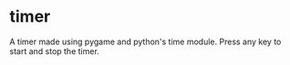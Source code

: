 # timer
A timer made using pygame and python's time module.
Press any key to start and stop the timer.
